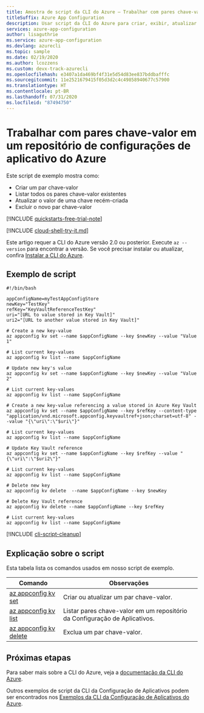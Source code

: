 ```yaml
---
title: Amostra de script da CLI do Azure – Trabalhar com pares chave-valor em Repositório de Configurações de Aplicativos
titleSuffix: Azure App Configuration
description: Usar script da CLI do Azure para criar, exibir, atualizar e excluir valores de chave do repositório da Configuração de Aplicativos
services: azure-app-configuration
author: lisaguthrie
ms.service: azure-app-configuration
ms.devlang: azurecli
ms.topic: sample
ms.date: 02/19/2020
ms.author: lcozzens
ms.custom: devx-track-azurecli
ms.openlocfilehash: e3407a1da469bf4f31e5d54d83ee837bddbafffc
ms.sourcegitcommit: 11e2521679415f05d3d2c4c49858940677c57900
ms.translationtype: HT
ms.contentlocale: pt-BR
ms.lasthandoff: 07/31/2020
ms.locfileid: "87494750"
---
```

# <a name="work-with-key-values-in-an-azure-app-configuration-store"></a>Trabalhar com pares chave-valor em um repositório de configurações de aplicativo do Azure

Este script de exemplo mostra como:
* Criar um par chave-valor
* Listar todos os pares chave-valor existentes
* Atualizar o valor de uma chave recém-criada
* Excluir o novo par chave-valor

[!INCLUDE [quickstarts-free-trial-note](../../../includes/quickstarts-free-trial-note.md)]

[!INCLUDE [cloud-shell-try-it.md](../../../includes/cloud-shell-try-it.md)]

Este artigo requer a CLI do Azure versão 2.0 ou posterior. Execute `az --version` para encontrar a versão. Se você precisar instalar ou atualizar, confira [Instalar a CLI do Azure](/cli/azure/install-azure-cli). 

## <a name="sample-script"></a>Exemplo de script

```azurecli-interactive
#!/bin/bash

appConfigName=myTestAppConfigStore
newKey="TestKey"
refKey="KeyVaultReferenceTestKey"
uri="[URL to value stored in Key Vault]"
uri2="[URL to another value stored in Key Vault]"

# Create a new key-value 
az appconfig kv set --name $appConfigName --key $newKey --value "Value 1"

# List current key-values
az appconfig kv list --name $appConfigName

# Update new key's value
az appconfig kv set --name $appConfigName --key $newKey --value "Value 2"

# List current key-values
az appconfig kv list --name $appConfigName

# Create a new key-value referencing a value stored in Azure Key Vault
az appconfig kv set --name $appConfigName --key $refKey --content-type "application/vnd.microsoft.appconfig.keyvaultref+json;charset=utf-8" --value "{\"uri\":\"$uri\"}"

# List current key-values
az appconfig kv list --name $appConfigName

# Update Key Vault reference
az appconfig kv set --name $appConfigName --key $refKey --value "{\"uri\":\"$uri2\"}"

# List current key-values
az appconfig kv list --name $appConfigName

# Delete new key
az appconfig kv delete  --name $appConfigName --key $newKey

# Delete Key Vault reference
az appconfig kv delete --name $appConfigName --key $refKey

# List current key-values
az appconfig kv list --name $appConfigName
```

[!INCLUDE [cli-script-cleanup](../../../includes/cli-script-clean-up.md)]

## <a name="script-explanation"></a>Explicação sobre o script

Esta tabela lista os comandos usados em nosso script de exemplo. 

| Comando | Observações |
|---|---|
| [az appconfig kv set](/cli/azure/appconfig/kv#az-appconfig-kv-set) | Criar ou atualizar um par chave-valor. |
| [az appconfig kv list](/cli/azure/appconfig/kv#az-appconfig-kv-list) | Listar pares chave-valor em um repositório da Configuração de Aplicativos. |
| [az appconfig kv delete](/cli/azure/appconfig/kv#az-appconfig-kv-delete) | Exclua um par chave-valor. |

## <a name="next-steps"></a>Próximas etapas

Para saber mais sobre a CLI do Azure, veja a [documentação da CLI do Azure](/cli/azure).

Outros exemplos de script da CLI da Configuração de Aplicativos podem ser encontrados nos [Exemplos da CLI da Configuração de Aplicativos do Azure](../cli-samples.md).
